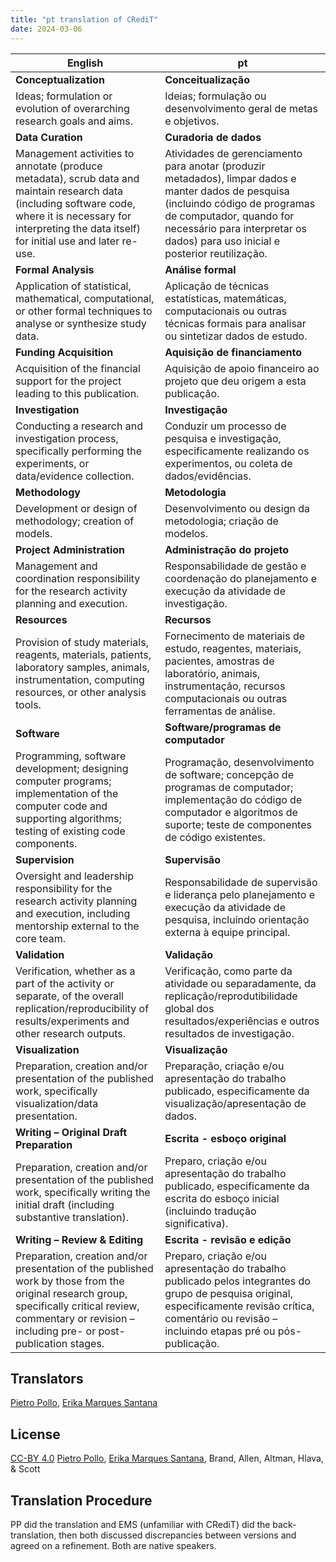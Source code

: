 ```yaml
---
title: "pt translation of CRediT"
date: 2024-03-06
---
```


| English | pt |
| --- | --- |
| **Conceptualization** | **Conceitualização** |
| Ideas; formulation or evolution of overarching research goals and aims. | Ideias; formulação ou desenvolvimento geral de metas e objetivos. |
| **Data Curation** | **Curadoria de dados** |
| Management activities to annotate (produce metadata), scrub data and maintain research data (including software code, where it is necessary for interpreting the data itself) for initial use and later re-use. | Atividades de gerenciamento para anotar (produzir metadados), limpar dados e manter dados de pesquisa (incluindo código de programas de computador, quando for necessário para interpretar os dados) para uso inicial e posterior reutilização. |
| **Formal Analysis** | **Análise formal** |
| Application of statistical, mathematical, computational, or other formal techniques to analyse or synthesize study data. | Aplicação de técnicas estatísticas, matemáticas, computacionais ou outras técnicas formais para analisar ou sintetizar dados de estudo. |
| **Funding Acquisition** | **Aquisição de financiamento** |
| Acquisition of the financial support for the project leading to this publication. | Aquisição de apoio financeiro ao projeto que deu origem a esta publicação. |
| **Investigation** | **Investigação** |
| Conducting a research and investigation process, specifically performing the experiments, or data/evidence collection. | Conduzir um processo de pesquisa e investigação, especificamente realizando os experimentos, ou coleta de dados/evidências. |
| **Methodology** | **Metodologia** |
| Development or design of methodology; creation of models. | Desenvolvimento ou design da metodologia; criação de modelos. |
| **Project Administration** | **Administração do projeto** |
| Management and coordination responsibility for the research activity planning and execution. | Responsabilidade de gestão e coordenação do planejamento e execução da atividade de investigação. |
| **Resources** | **Recursos** |
| Provision of study materials, reagents, materials, patients, laboratory samples, animals, instrumentation, computing resources, or other analysis tools. | Fornecimento de materiais de estudo, reagentes, materiais, pacientes, amostras de laboratório, animais, instrumentação, recursos computacionais ou outras ferramentas de análise. |
| **Software** | **Software/programas de computador** |
| Programming, software development; designing computer programs; implementation of the computer code and supporting algorithms; testing of existing code components. | Programação, desenvolvimento de software; concepção de programas de computador; implementação do código de computador e algoritmos de suporte; teste de componentes de código existentes. |
| **Supervision** | **Supervisão** |
| Oversight and leadership responsibility for the research activity planning and execution, including mentorship external to the core team. | Responsabilidade de supervisão e liderança pelo planejamento e execução da atividade de pesquisa, incluindo orientação externa à equipe principal. |
| **Validation** | **Validação** |
| Verification, whether as a part of the activity or separate, of the overall replication/reproducibility of results/experiments and other research outputs. | Verificação, como parte da atividade ou separadamente, da replicação/reprodutibilidade global dos resultados/experiências e outros resultados de investigação. |
| **Visualization** | **Visualização** |
| Preparation, creation and/or presentation of the published work, specifically visualization/data presentation. | Preparação, criação e/ou apresentação do trabalho publicado, especificamente da visualização/apresentação de dados. |
| **Writing – Original Draft Preparation** | **Escrita - esboço original** |
| Preparation, creation and/or presentation of the published work, specifically writing the initial draft (including substantive translation). | Preparo, criação e/ou apresentação do trabalho publicado, especificamente da escrita do esboço inicial (incluindo tradução significativa). |
| **Writing – Review & Editing** | **Escrita - revisão e edição** |
| Preparation, creation and/or presentation of the published work by those from the original research group, specifically critical review, commentary or revision – including pre- or post-publication stages. | Preparo, criação e/ou apresentação do trabalho publicado pelos integrantes do grupo de pesquisa original, especificamente revisão crítica, comentário ou revisão – incluindo etapas pré ou pós-publicação. |

## Translators

[Pietro  Pollo](https://orcid.org/https://orcid.org/0000-0001-6555-5400), [Erika Marques Santana](https://orcid.org/https://orcid.org/0000-0001-5883-4284)


## License

[CC-BY 4.0](https://creativecommons.org/licenses/by/4.0/) [Pietro  Pollo](https://orcid.org/https://orcid.org/0000-0001-6555-5400), [Erika Marques Santana](https://orcid.org/https://orcid.org/0000-0001-5883-4284), Brand, Allen, Altman, Hlava, & Scott
## Translation Procedure

PP did the translation and EMS (unfamiliar with CRediT) did the back-translation, then both discussed discrepancies between versions and agreed on a refinement. Both are native speakers.

